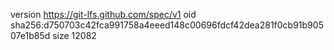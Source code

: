 version https://git-lfs.github.com/spec/v1
oid sha256:d750703c42fca991758a4eeed148c00696fdcf42dea281f0cb91b90507e1b85d
size 12082
